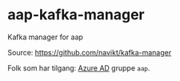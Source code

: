 # aap-kafka-manager
Kafka manager for aap

Source: https://github.com/navikt/kafka-manager

Folk som har tilgang: [Azure AD](http://mygroups.microsoft.com/)
gruppe `aap`.
